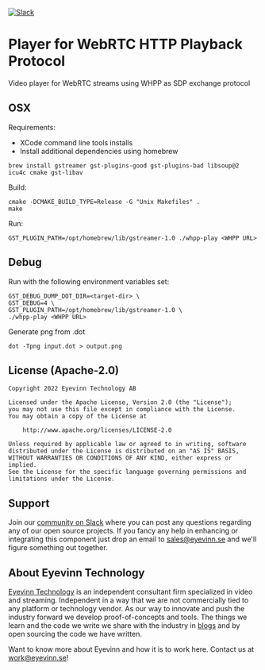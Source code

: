 [![Slack](http://slack.streamingtech.se/badge.svg)](http://slack.streamingtech.se)

# Player for WebRTC HTTP Playback Protocol

Video player for WebRTC streams using WHPP as SDP exchange protocol

## OSX

Requirements:
- XCode command line tools installs
- Install additional dependencies using homebrew

```
brew install gstreamer gst-plugins-good gst-plugins-bad libsoup@2 icu4c cmake gst-libav
```

Build:

```
cmake -DCMAKE_BUILD_TYPE=Release -G "Unix Makefiles" .
make
```

Run:

```
GST_PLUGIN_PATH=/opt/homebrew/lib/gstreamer-1.0 ./whpp-play <WHPP URL>
```

## Debug

Run with the following environment variables set:

```
GST_DEBUG_DUMP_DOT_DIR=<target-dir> \
GST_DEBUG=4 \
GST_PLUGIN_PATH=/opt/homebrew/lib/gstreamer-1.0 \
./whpp-play <WHPP URL>
```

Generate png from .dot
```
dot -Tpng input.dot > output.png
```

## License (Apache-2.0)

```
Copyright 2022 Eyevinn Technology AB

Licensed under the Apache License, Version 2.0 (the "License");
you may not use this file except in compliance with the License.
You may obtain a copy of the License at

    http://www.apache.org/licenses/LICENSE-2.0

Unless required by applicable law or agreed to in writing, software
distributed under the License is distributed on an "AS IS" BASIS,
WITHOUT WARRANTIES OR CONDITIONS OF ANY KIND, either express or implied.
See the License for the specific language governing permissions and
limitations under the License.
```

## Support

Join our [community on Slack](http://slack.streamingtech.se) where you can post any questions regarding any of our open source projects. If you fancy any help in enhancing or integrating this component just drop an email to sales@eyevinn.se and we'll figure something out together.

## About Eyevinn Technology

[Eyevinn Technology](https://www.eyevinntechnology.se) is an independent consultant firm specialized in video and streaming. Independent in a way that we are not commercially tied to any platform or technology vendor. As our way to innovate and push the industry forward we develop proof-of-concepts and tools. The things we learn and the code we write we share with the industry in [blogs](https://dev.to/video) and by open sourcing the code we have written.

Want to know more about Eyevinn and how it is to work here. Contact us at work@eyevinn.se!